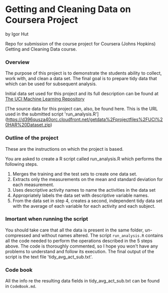 # Getting and Cleaning Data on Coursera Project 

by Igor Hut

Repo for submission of the course project for Coursera (Johns Hopkins) Getting and Cleaning Data course.

### Overview
The purpose of this project is to demonstrate the students ability to collect, work with, and clean a data set.
The final goal is to prepare tidy data that which can be used for subsequent analysis. 

Initial data set used for this project and its full description can be found at [The UCI Machine Learning Repository](http://archive.ics.uci.edu/ml/datasets/Human+Activity+Recognition+Using+Smartphones)

[The source data for this project can, also, be found here. This is the URL used in the submitted script 'run_analysis.R']
(https://d396qusza40orc.cloudfront.net/getdata%2Fprojectfiles%2FUCI%20HAR%20Dataset.zip)


### Outline of the project
These are the instructions on which the project is based.

You are asked to create a R script called run_analysis.R which performs the following steps. 

1. Merges the training and the test sets to create one data set.
2. Extracts only the measurements on the mean and standard deviation for each measurement. 
3. Uses descriptive activity names to name the activities in the data set
4. Appropriately labels the data set with descriptive variable names. 
5. From the data set in step 4, creates a second, independent tidy data set with the average of each variable for each activity and each subject.


### Imortant when running the script

You should take care that all the data is present in the same folder, un-compressed and without names altered. The script `run_analysis.R` contains all the code needed to perform the operations described in the 5 steps above. 
The code is thoroughly commented, so I hope you won't have any problems to understand and follow its execution.
The final output of the script is the text file 'tidy_avg_act_sub.txt'.

### Code book

All the info re  the resulting data fields in tidy_avg_act_sub.txt can be found in `CodeBook.md`. 
